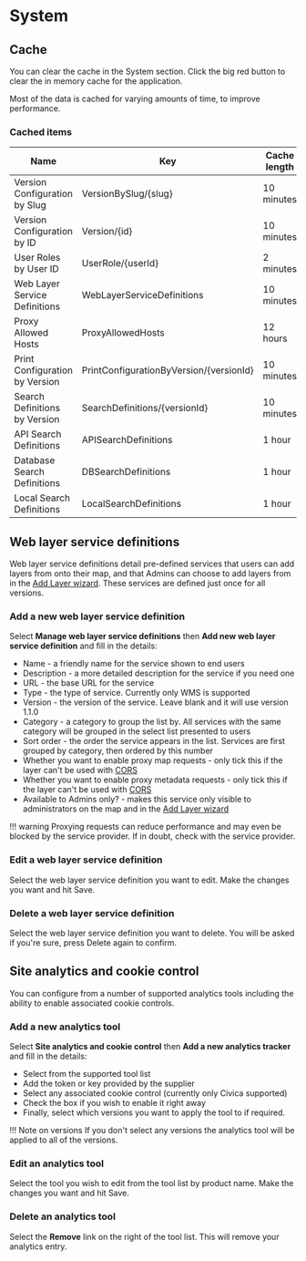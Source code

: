 # System

## Cache

You can clear the cache in the System section. Click the big red button to clear the in memory cache for the application.

Most of the data is cached for varying amounts of time, to improve performance.


### Cached items

| Name                           | Key                                     | Cache length |
| ------------------------------ | --------------------------------------- | ------------ |
| Version Configuration by Slug  | VersionBySlug/{slug}                    | 10 minutes   |
| Version Configuration by ID    | Version/{id}                            | 10 minutes   |
| User Roles by User ID          | UserRole/{userId}                       | 2 minutes    |
| Web Layer Service Definitions  | WebLayerServiceDefinitions              | 10 minutes   |
| Proxy Allowed Hosts            | ProxyAllowedHosts                       | 12 hours     |
| Print Configuration by Version | PrintConfigurationByVersion/{versionId} | 10 minutes   |
| Search Definitions by Version  | SearchDefinitions/{versionId}           | 10 minutes   |
| API Search Definitions         | APISearchDefinitions                    | 1 hour       |
| Database Search Definitions    | DBSearchDefinitions                     | 1 hour       |
| Local Search Definitions       | LocalSearchDefinitions                  | 1 hour       |

## Web layer service definitions

Web layer service definitions detail pre-defined services that users can add layers from onto their map, and that Admins can choose to add layers from in the [Add Layer wizard](layers.md#add-a-new-layer-using-the-wizard). These services are defined just once for all versions.

### Add a new web layer service definition

Select **Manage web layer service definitions** then **Add new web layer service definition** and fill in the details:

- Name - a friendly name for the service shown to end users
- Description - a more detailed description for the service if you need one
- URL - the base URL for the service
- Type - the type of service. Currently only WMS is supported
- Version - the version of the service. Leave blank and it will use version 1.1.0
- Category - a category to group the list by. All services with the same category will be grouped in the select list presented to users
- Sort order - the order the service appears in the list. Services are first grouped by category, then ordered by this number
- Whether you want to enable proxy map requests - only tick this if the layer can't be used with [CORS](https://developer.mozilla.org/en-US/docs/Web/HTTP/CORS)
- Whether you want to enable proxy metadata requests - only tick this if the layer can't be used with [CORS](https://developer.mozilla.org/en-US/docs/Web/HTTP/CORS)
- Available to Admins only? - makes this service only visible to administrators on the map and in the [Add Layer wizard](layers.md#add-a-new-layer-using-the-wizard)

!!! warning
    Proxying requests can reduce performance and may even be blocked by the service provider. If in doubt, check with the service provider. 

### Edit a web layer service definition

Select the web layer service definition you want to edit. Make the changes you want and hit Save.

### Delete a web layer service definition

Select the web layer service definition you want to delete. You will be asked if you're sure, press Delete again to confirm.

## Site analytics and cookie control

You can configure from a number of supported analytics tools including the ability to enable associated cookie controls. 

### Add a new analytics tool

Select **Site analytics and cookie control** then **Add a new analytics tracker** and fill in the details:

- Select from the supported tool list
- Add the token or key provided by the supplier
- Select any associated cookie control (currently only Civica supported)
- Check the box if you wish to enable it right away
- Finally, select which versions you want to apply the tool to if required. 

!!! Note on versions
    If you don't select any versions the analytics tool will be applied to all of the versions. 

### Edit an analytics tool

Select the tool you wish to edit from the tool list by product name. Make the changes you want and hit Save.

### Delete an analytics tool

Select the **Remove** link on the right of the tool list. This will remove your analytics entry. 